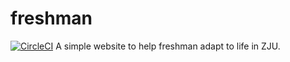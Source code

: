 # freshman
[![CircleCI](https://circleci.com/gh/Cjkkkk/freshman.svg?style=svg)](https://circleci.com/gh/Cjkkkk/freshman)
A simple website to help freshman adapt to life in ZJU.
